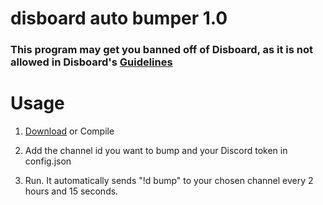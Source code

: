 # disboard auto bumper 1.0
 
### This program may get you banned off of Disboard, as it is not allowed in Disboard's [Guidelines](https://disboard.org/site/guidelines "Disboard Guidelines")

# Usage
1. [Download](https://github.com/unencouraged/disboard-auto-bumper/releases/) or Compile

2. Add the channel id you want to bump and your Discord token in config.json

3. Run. It automatically sends "!d bump" to your chosen channel every 2 hours and 15 seconds.
